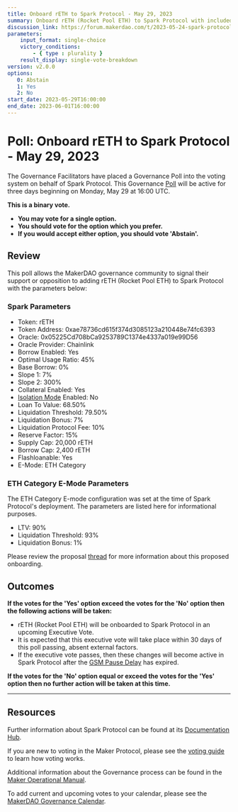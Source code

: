 ```yaml
---
title: Onboard rETH to Spark Protocol - May 29, 2023
summary: Onboard rETH (Rocket Pool ETH) to Spark Protocol with included parameters.
discussion_link: https://forum.makerdao.com/t/2023-05-24-spark-protocol-updates/20958
parameters:
    input_format: single-choice
    victory_conditions:
        - { type : plurality }
    result_display: single-vote-breakdown
version: v2.0.0
options:
   0: Abstain
   1: Yes
   2: No
start_date: 2023-05-29T16:00:00
end_date: 2023-06-01T16:00:00
---
```

# Poll: Onboard rETH to Spark Protocol - May 29, 2023

The Governance Facilitators have placed a Governance Poll into the voting system on behalf of Spark Protocol. This Governance [Poll](https://manual.makerdao.com/governance/governance-cycle/weekly-governance-cycle#weekly-governance-cycle-definitions-mip16c1) will be active for three days beginning on Monday, May 29 at 16:00 UTC.

**This is a binary vote.**
- **You may vote for a single option.**
- **You should vote for the option which you prefer.**
- **If you would accept either option, you should vote 'Abstain'.**

## Review

This poll allows the MakerDAO governance community to signal their support or opposition to adding rETH (Rocket Pool ETH) to Spark Protocol with the parameters below:

### Spark Parameters

* Token: rETH
* Token Address: 0xae78736cd615f374d3085123a210448e74fc6393
* Oracle: 0x05225Cd708bCa9253789C1374e4337a019e99D56
* Oracle Provider: Chainlink
* Borrow Enabled: Yes
* Optimal Usage Ratio: 45%
* Base Borrow: 0%
* Slope 1: 7%
* Slope 2: 300%
* Collateral Enabled: Yes
* [Isolation Mode](https://docs.sparkprotocol.io/developers/features/isolation-mode) Enabled: No
* Loan To Value: 68.50%
* Liquidation Threshold: 79.50%
* Liquidation Bonus: 7%
* Liquidation Protocol Fee: 10%
* Reserve Factor: 15%
* Supply Cap: 20,000 rETH
* Borrow Cap: 2,400 rETH
* Flashloanable: Yes
* E-Mode: ETH Category

### ETH Category E-Mode Parameters

The ETH Category E-mode configuration was set at the time of Spark Protocol's deployment. The parameters are listed here for informational purposes.
* LTV: 90%
* Liquidation Threshold: 93%
* Liquidation Bonus: 1%

Please review the proposal [thread](https://forum.makerdao.com/t/2023-05-24-spark-protocol-updates/20958) for more information about this proposed onboarding.

## Outcomes

**If the votes for the 'Yes' option exceed the votes for the 'No' option then the following actions will be taken:**
* rETH (Rocket Pool ETH) will be onboarded to Spark Protocol in an upcoming Executive Vote.
* It is expected that this executive vote will take place within 30 days of this poll passing, absent external factors.
* If the executive vote passes, then these changes will become active in Spark Protocol after the [GSM Pause Delay](https://manual.makerdao.com/parameter-index/core/param-gsm-pause-delay) has expired.

**If the votes for the 'No' option equal or exceed the votes for the 'Yes' option then no further action will be taken at this time.**

---

## Resources

Further information about Spark Protocol can be found at its [Documentation Hub](https://docs.sparkprotocol.io/hub/).

If you are new to voting in the Maker Protocol, please see the [voting guide](https://manual.makerdao.com/governance/voting-in-makerdao/on-chain-governance) to learn how voting works.

Additional information about the Governance process can be found in the [Maker Operational Manual](https://manual.makerdao.com).

To add current and upcoming votes to your calendar, please see the [MakerDAO Governance Calendar](https://manual.makerdao.com/makerdao/calendars/governance-calendar).
